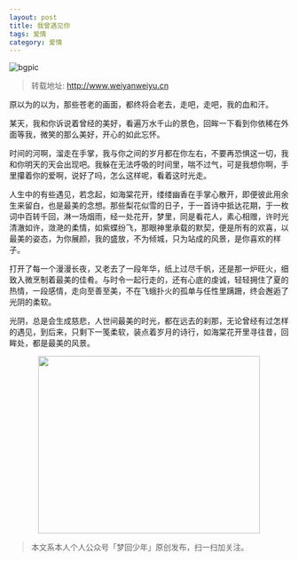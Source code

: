 ```yaml
---
layout: post
title: 我曾遇见你
tags: 爱情
category: 爱情
---
```


![bgpic](http://www.weiyanweiyu.cn/wp-content/uploads/2016/05/009.jpg)

> 转载地址: http://www.weiyanweiyu.cn

原以为的以为，那些苍老的画面，都终将会老去，走吧，走吧，我的血和汗。

某天，我和你诉说着曾经的美好，看遍万水千山的景色，回眸一下看到你依稀在外面等我，微笑的那么美好，开心的如此忘怀。

时间的河啊，溜走在手掌，我与你之间的岁月都在你左右，不要再恐惧这一切，我和你明天的天会出现吧。我躲在无法呼吸的时间里，喘不过气，可是我想你啊，手里攥着你的爱啊，说好了吗，怎么这样呢，看着这时光走。

人生中的有些遇见，若念起，如海棠花开，缕缕幽香在手掌心散开，即便彼此用余生来留白，也是最美的念想。那些梨花似雪的日子，于一首诗中抵达花期，于一枚词中百转千回，淋一场烟雨，经一处花开，梦里，同是看花人，素心相赠，许时光清澈如许，潋滟的柔情，如紫蝶纷飞，那眼神里承载的默契，便是所有的欢喜，以最美的姿态，为你展颜，我的盛放，不为倾城，只为站成的风景，是你喜欢的样子。

打开了每一个漫漫长夜，又老去了一段年华，纸上过尽千帆，还是那一炉旺火，细致入微烹制着最美的佳肴。与时令一起行走的，还有心底的虔诚，轻轻拥住了夏的热情，一段感情，走向至善至美，不在飞蛾扑火的孤单与任性里蹒跚，终会邂逅了光阴的柔软。

光阴，总是会生成慈悲，人世间最美的时光，都在远去的刹那，无论曾经有过怎样的遇见，到后来，只剩下一笺柔软，装点着岁月的诗行，如海棠花开里寻往昔，回眸处，都是最美的风景。

<div align="center">
<img src="http://7xlkoc.com1.z0.glb.clouddn.com/qrcodenew.jpg" width="400" height="320" />
</div>

> 本文系本人个人公众号「梦回少年」原创发布，扫一扫加关注。